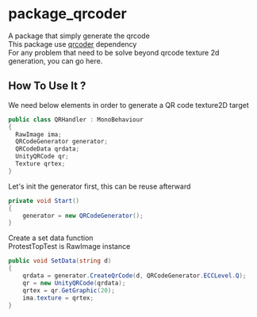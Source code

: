 # package_qrcoder

A package that simply generate the qrcode\
This package use [qrcoder](https://github.com/codebude/QRCoder) dependency\
For any problem that need to be solve beyond qrcode texture 2d generation, you can go here.

## How To Use It ?

We need below elements in order to generate a QR code texture2D target

```csharp
public class QRHandler : MonoBehaviour
{
  RawImage ima;
  QRCodeGenerator generator;
  QRCodeData qrdata;
  UnityQRCode qr;
  Texture qrtex;
}
```

Let's init the generator first, this can be reuse afterward

```csharp
private void Start()
{
    generator = new QRCodeGenerator();
}
```

Create a set data function\
ProtestTopTest is RawImage instance

```csharp
public void SetData(string d)
{
    qrdata = generator.CreateQrCode(d, QRCodeGenerator.ECCLevel.Q);
    qr = new UnityQRCode(qrdata);
    qrtex = qr.GetGraphic(20);
    ima.texture = qrtex;
}
```
